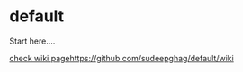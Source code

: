 # default
Start here....

[check wiki page](https://github.com/sudeepghag/default/wiki)https://github.com/sudeepghag/default/wiki

